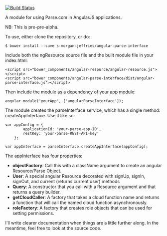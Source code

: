 [![Build Status](https://travis-ci.org/s-morgan-jeffries/angular-parse-interface.svg?branch=master)](https://travis-ci.org/s-morgan-jeffries/angular-parse-interface)

A module for using Parse.com in AngularJS applications.

NB: This is pre-pre-alpha.

To use, either clone the repository, or do:

<pre><code>$ bower install --save s-morgan-jeffries/angular-parse-interface</code></pre>

Include both the ngResource source file and the built module file in your index.html:

<pre><code>&lt;script src="bower_components/angular-resource/angular-resource.js"&gt;&lt;/script&gt;
&lt;script src="bower_components/angular-parse-interface/dist/angular-parse-interface.js"&gt;&lt;/script&gt;
</code></pre>

Then include the module as a dependency of your app module:

<pre><code>angular.module('yourApp', ['angularParseInterface']);</code></pre>

The module creates the parseInterface service, which has a single method: createAppInterface. Use it like so:

<pre><code>var appConfig = {
        applicationId: 'your-parse-app-ID',
        restKey: 'your-parse-REST-API-key'
    };
    
var appInterface = parseInterface.createAppInterface(appConfig);
</code></pre>

The appInterface has four properties:
<ul>
<li><strong>objectFactory</strong>: Call this with a className argument to create an angular Resource/Parse Object.</li>
<li><strong>User</strong>: A special angular Resource decorated with signUp, signIn, signOut, and current (returns current user) methods</li>
<li><strong>Query</strong>: A constructor that you call with a Resource argument and that returns a query builder.</li>
<li><strong>getCloudCaller</strong>: A factory that takes a cloud function name and returns a function that will call the named cloud function asynchronously.</li>
<li><strong>roleFactory</strong>: A factory that creates role objects that can be used for setting permissions.</li>
</ul>

I'll write clearer documentation when things are a little further along. In the meantime, feel free to look at the source code.
